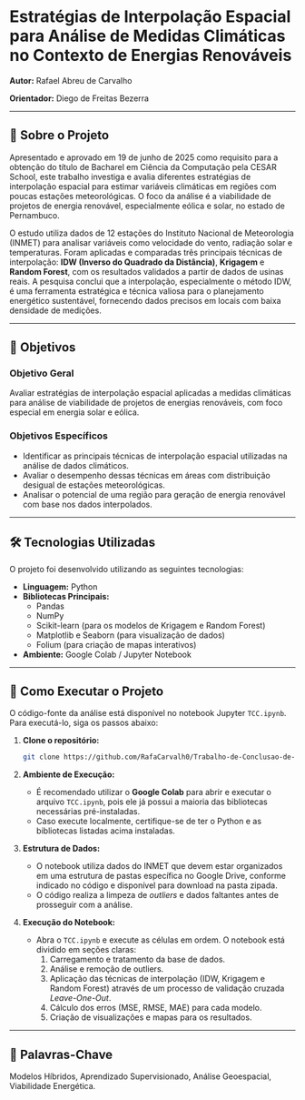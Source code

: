 # Estratégias de Interpolação Espacial para Análise de Medidas Climáticas no Contexto de Energias Renováveis

**Autor:** Rafael Abreu de Carvalho

**Orientador:** Diego de Freitas Bezerra

---

## 📖 Sobre o Projeto

Apresentado e aprovado em 19 de junho de 2025 como requisito para a obtenção do título de Bacharel em Ciência da Computação pela CESAR School, este trabalho investiga e avalia diferentes estratégias de interpolação espacial para estimar variáveis climáticas em regiões com poucas estações meteorológicas. O foco da análise é a viabilidade de projetos de energia renovável, especialmente eólica e solar, no estado de Pernambuco.

O estudo utiliza dados de 12 estações do Instituto Nacional de Meteorologia (INMET) para analisar variáveis como velocidade do vento, radiação solar e temperaturas. Foram aplicadas e comparadas três principais técnicas de interpolação: **IDW (Inverso do Quadrado da Distância)**, **Krigagem** e **Random Forest**, com os resultados validados a partir de dados de usinas reais. A pesquisa conclui que a interpolação, especialmente o método IDW, é uma ferramenta estratégica e técnica valiosa para o planejamento energético sustentável, fornecendo dados precisos em locais com baixa densidade de medições.

---

## 🎯 Objetivos

### Objetivo Geral
Avaliar estratégias de interpolação espacial aplicadas a medidas climáticas para análise de viabilidade de projetos de energias renováveis, com foco especial em energia solar e eólica.

### Objetivos Específicos
* Identificar as principais técnicas de interpolação espacial utilizadas na análise de dados climáticos.
* Avaliar o desempenho dessas técnicas em áreas com distribuição desigual de estações meteorológicas.
* Analisar o potencial de uma região para geração de energia renovável com base nos dados interpolados.

---

## 🛠️ Tecnologias Utilizadas

O projeto foi desenvolvido utilizando as seguintes tecnologias:

* **Linguagem:** Python
* **Bibliotecas Principais:**
    * Pandas
    * NumPy
    * Scikit-learn (para os modelos de Krigagem e Random Forest)
    * Matplotlib e Seaborn (para visualização de dados)
    * Folium (para criação de mapas interativos)
* **Ambiente:** Google Colab / Jupyter Notebook

---

## 🚀 Como Executar o Projeto

O código-fonte da análise está disponível no notebook Jupyter `TCC.ipynb`. Para executá-lo, siga os passos abaixo:

1.  **Clone o repositório:**
    ```sh
    git clone https://github.com/RafaCarvalh0/Trabalho-de-Conclusao-de-Curso.git
    ```

2.  **Ambiente de Execução:**
    * É recomendado utilizar o **Google Colab** para abrir e executar o arquivo `TCC.ipynb`, pois ele já possui a maioria das bibliotecas necessárias pré-instaladas.
    * Caso execute localmente, certifique-se de ter o Python e as bibliotecas listadas acima instaladas.

3.  **Estrutura de Dados:**
    * O notebook utiliza dados do INMET que devem estar organizados em uma estrutura de pastas específica no Google Drive, conforme indicado no código e disponível para download na pasta zipada.
    * O código realiza a limpeza de *outliers* e dados faltantes antes de prosseguir com a análise.

4.  **Execução do Notebook:**
    * Abra o `TCC.ipynb` e execute as células em ordem. O notebook está dividido em seções claras:
        1.  Carregamento e tratamento da base de dados.
        2.  Análise e remoção de outliers.
        3.  Aplicação das técnicas de interpolação (IDW, Krigagem e Random Forest) através de um processo de validação cruzada *Leave-One-Out*.
        4.  Cálculo dos erros (MSE, RMSE, MAE) para cada modelo.
        5.  Criação de visualizações e mapas para os resultados.

---

## 🔑 Palavras-Chave

Modelos Híbridos, Aprendizado Supervisionado, Análise Geoespacial, Viabilidade Energética.